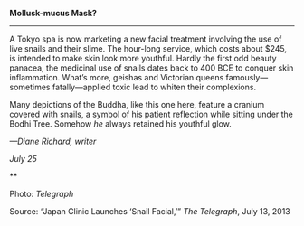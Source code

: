 **Mollusk-mucus Mask?**

****

A Tokyo spa is now marketing a new facial treatment involving the use of live snails and their slime. The hour-long service, which costs about \$245, is intended to make skin look more youthful. Hardly the first odd beauty panacea, the medicinal use of snails dates back to 400 BCE to conquer skin inflammation. What’s more, geishas and Victorian queens famously—sometimes fatally—applied toxic lead to whiten their complexions. 

Many depictions of the Buddha, like this one here, feature a cranium covered with snails, a symbol of his patient reflection while sitting under the Bodhi Tree. Somehow *he* always retained his youthful glow.

*—Diane Richard, writer*

*July 25*

**

Photo: *Telegraph*

Source: “Japan Clinic Launches ‘Snail Facial,’” *The Telegraph*, July 13, 2013 
